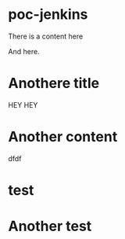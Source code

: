 # poc-jenkins
There is a content here

And here.

# Anothere title
HEY HEY

# Another content
dfdf
# test
# Another test

